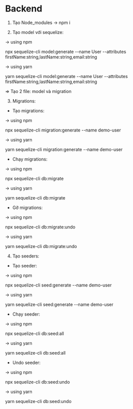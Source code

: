 # Backend

1. Tạo Node_modules
-> npm i

2. Tạo model với sequelize:

-> using npm

npx sequelize-cli model:generate --name User --attributes firstName:string,lastName:string,email:string

-> using yarn

yarn sequelize-cli model:generate --name User --attributes firstName:string,lastName:string,email:string

=> Tạo 2 file: model và migration

3. Migrations:

-   Tạo migrations:

-> using npm 

npx sequelize-cli migration:generate --name demo-user

-> using yarn

yarn sequelize-cli migration:generate --name demo-user

-   Chạy migrations:

-> using npm

npx sequelize-cli db:migrate

-> using yarn

yarn sequelize-cli db:migrate

-   Gỡ migrations:

-> using npm

npx sequelize-cli db:migrate:undo

-> using yarn

yarn sequelize-cli db:migrate:undo

4. Tạo seeders:

-   Tạo seeder:

-> using npm

npx sequelize-cli seed:generate --name demo-user

-> using yarn

yarn sequelize-cli seed:generate --name demo-user

-   Chạy seeder:

-> using npm

npx sequelize-cli db:seed:all

-> using yarn

yarn sequelize-cli db:seed:all

-   Undo seeder:

-> using npm

npx sequelize-cli db:seed:undo

-> using yarn

yarn sequelize-cli db:seed:undo